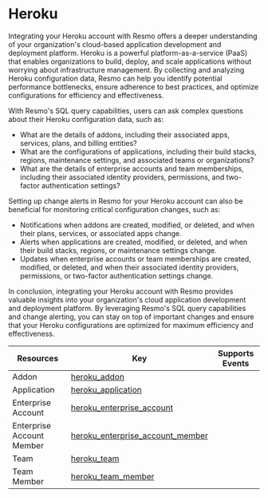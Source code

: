 Heroku
======
Integrating your Heroku account with Resmo offers a deeper understanding of your organization's cloud-based application development and deployment platform. Heroku is a powerful platform-as-a-service (PaaS) that enables organizations to build, deploy, and scale applications without worrying about infrastructure management. By collecting and analyzing Heroku configuration data, Resmo can help you identify potential performance bottlenecks, ensure adherence to best practices, and optimize configurations for efficiency and effectiveness.

With Resmo's SQL query capabilities, users can ask complex questions about their Heroku configuration data, such as:

* What are the details of addons, including their associated apps, services, plans, and billing entities?
* What are the configurations of applications, including their build stacks, regions, maintenance settings, and associated teams or organizations?
* What are the details of enterprise accounts and team memberships, including their associated identity providers, permissions, and two-factor authentication settings?

Setting up change alerts in Resmo for your Heroku account can also be beneficial for monitoring critical configuration changes, such as:

* Notifications when addons are created, modified, or deleted, and when their plans, services, or associated apps change.
* Alerts when applications are created, modified, or deleted, and when their build stacks, regions, or maintenance settings change.
* Updates when enterprise accounts or team memberships are created, modified, or deleted, and when their associated identity providers, permissions, or two-factor authentication settings change.

In conclusion, integrating your Heroku account with Resmo provides valuable insights into your organization's cloud application development and deployment platform. By leveraging Resmo's SQL query capabilities and change alerting, you can stay on top of important changes and ensure that your Heroku configurations are optimized for maximum efficiency and effectiveness.

| **Resources**             | **Key**                                                                       | **Supports Events** |
| ------------------------- | ----------------------------------------------------------------------------- | ------------------- |
| Addon                     | [heroku\_addon](heroku\_addon.md)                                             |                     |
| Application               | [heroku\_application](heroku\_application.md)                                 |                     |
| Enterprise Account        | [heroku\_enterprise\_account](heroku\_enterprise\_account.md)                 |                     |
| Enterprise Account Member | [heroku\_enterprise\_account\_member](heroku\_enterprise\_account\_member.md) |                     |
| Team                      | [heroku\_team](heroku\_team.md)                                               |                     |
| Team Member               | [heroku\_team\_member](heroku\_team\_member.md)                               |                     |
